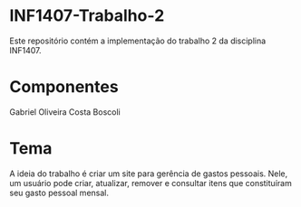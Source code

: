 # INF1407-Trabalho-2
Este repositório contém a implementação do trabalho 2 da disciplina INF1407.

# Componentes
Gabriel Oliveira Costa Boscoli

# Tema
A ideia do trabalho é criar um site para gerência de gastos pessoais.
Nele, um usuário pode criar, atualizar, remover e consultar itens que constituíram seu gasto pessoal mensal.
